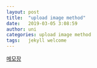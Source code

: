 ```yaml
---
layout: post
title:  "upload image method"
date:   2019-03-05 3:08:59
author: uni
categories: upload image method
tags:	jekyll welcome
---
```

<a href="/assets/files/ji.txt"> 메모장</a>

